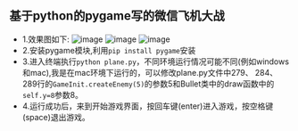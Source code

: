 ## 基于python的pygame写的微信飞机大战
- 1.效果图如下:
![image](https://github.com/happyte/plane/blob/master/1.png)
![image](https://github.com/happyte/plane/blob/master/2.png)
![image](https://github.com/happyte/plane/blob/master/3.png)
- 2.安装pygame模块,利用`pip install pygame`安装
- 3.进入终端执行`python plane.py`，不同环境运行情况可能不同(例如windows和mac),我是在mac环境下运行的，可以修改plane.py文件中279、
284、289行的`GameInit.createEnemy(5)`的参数5和Bullet类中的draw函数中的`self.y=8`参数8。
- 4.运行成功后，来到开始游戏界面，按回车键(enter)进入游戏，按空格键(space)退出游戏。
